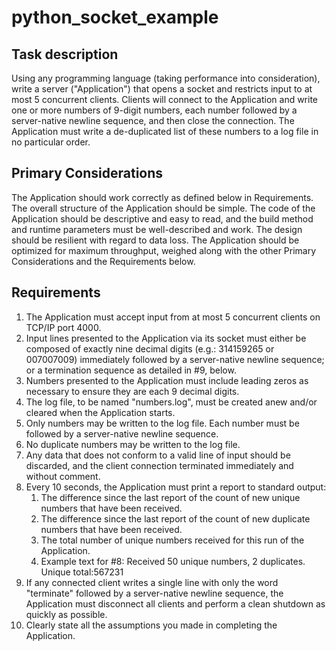 # python_socket_example

## Task description
Using any programming language (taking performance into consideration), write a server
("Application") that opens a socket and restricts input to at most 5 concurrent clients. Clients will
connect to the Application and write one or more numbers of 9-digit numbers, each number
followed by a server-native newline sequence, and then close the connection. The Application
must write a de-duplicated list of these numbers to a log file in no particular order.

## Primary Considerations
The Application should work correctly as defined below in Requirements.
The overall structure of the Application should be simple.
The code of the Application should be descriptive and easy to read, and the build
method and runtime parameters must be well-described and work.
The design should be resilient with regard to data loss.
The Application should be optimized for maximum throughput, weighed along with the
other Primary Considerations and the Requirements below.

## Requirements
1. The Application must accept input from at most 5 concurrent clients on TCP/IP port 4000.
2. Input lines presented to the Application via its socket must either be composed of exactly
   nine decimal digits (e.g.: 314159265 or 007007009) immediately followed by a
   server-native newline sequence; or a termination sequence as detailed in #9, below.
3. Numbers presented to the Application must include leading zeros as necessary to
   ensure they are each 9 decimal digits.
4. The log file, to be named "numbers.log", must be created anew and/or cleared when the
   Application starts.
5. Only numbers may be written to the log file. Each number must be followed by a
   server-native newline sequence.
6. No duplicate numbers may be written to the log file.
7. Any data that does not conform to a valid line of input should be discarded, and the client
   connection terminated immediately and without comment.
8. Every 10 seconds, the Application must print a report to standard output:
    1. The difference since the last report of the count of new unique numbers that have
       been received.
    2. The difference since the last report of the count of new duplicate numbers that
       have been received.
    3. The total number of unique numbers received for this run of the Application.
    4. Example text for #8: Received 50 unique numbers, 2 duplicates. Unique total:567231
9. If any connected client writes a single line with only the word "terminate" followed by a
   server-native newline sequence, the Application must disconnect all clients and perform
   a clean shutdown as quickly as possible.
10. Clearly state all the assumptions you made in completing the Application.
